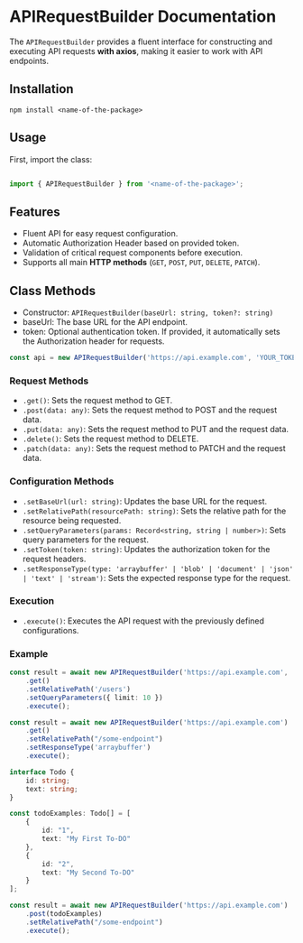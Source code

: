# APIRequestBuilder Documentation
The `APIRequestBuilder` provides a fluent interface for constructing and executing API requests **with axios**, making it easier to work with API endpoints.

## Installation
```shell
npm install <name-of-the-package>
```
## Usage
First, import the class:

```typescript

import { APIRequestBuilder } from '<name-of-the-package>';
```

## Features
- Fluent API for easy request configuration.
- Automatic Authorization Header based on provided token.
- Validation of critical request components before execution.
- Supports all main **HTTP methods** (`GET`, `POST`, `PUT`, `DELETE`, `PATCH`).


## Class Methods
- Constructor: `APIRequestBuilder(baseUrl: string, token?: string)`
- baseUrl: The base URL for the API endpoint.
- token: Optional authentication token. If provided, it automatically sets the Authorization header for requests.
```typescript
const api = new APIRequestBuilder('https://api.example.com', 'YOUR_TOKEN');
```

### Request Methods
- `.get()`: Sets the request method to GET.
- `.post(data: any)`: Sets the request method to POST and the request data.
- `.put(data: any)`: Sets the request method to PUT and the request data.
- `.delete()`: Sets the request method to DELETE.
- `.patch(data: any)`: Sets the request method to PATCH and the request data.

### Configuration Methods
- `.setBaseUrl(url: string)`: Updates the base URL for the request.
- `.setRelativePath(resourcePath: string)`: Sets the relative path for the resource being requested.
- `.setQueryParameters(params: Record<string, string | number>)`: Sets query parameters for the request.
- `.setToken(token: string)`: Updates the authorization token for the request headers.
- `.setResponseType(type: 'arraybuffer' | 'blob' | 'document' | 'json' | 'text' | 'stream')`: Sets the expected response type for the request.

### Execution
- `.execute()`: Executes the API request with the previously defined configurations.

### Example
```typescript
const result = await new APIRequestBuilder('https://api.example.com', 'YOUR_TOKEN')
    .get()
    .setRelativePath('/users')
    .setQueryParameters({ limit: 10 })
    .execute();
```
```typescript
const result = await new APIRequestBuilder('https://api.example.com')
    .get()
    .setRelativePath("/some-endpoint")
    .setResponseType('arraybuffer')
    .execute();
```

```typescript
interface Todo {
    id: string;
    text: string;
}

const todoExamples: Todo[] = [
    {
        id: "1",
        text: "My First To-DO"
    },
    {
        id: "2",
        text: "My Second To-DO"
    }
];

const result = await new APIRequestBuilder('https://api.example.com')
    .post(todoExamples)
    .setRelativePath("/some-endpoint")
    .execute();
```
